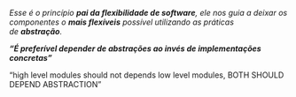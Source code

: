 *Esse é o princípio **pai da flexibilidade de software**, ele nos guia a deixar os componentes o **mais flexíveis** possível utilizando as práticas de **abstração**.*

***“É preferível depender de abstrações ao invés de implementações concretas”***

“high level modules should not depends low level modules, BOTH SHOULD DEPEND ABSTRACTION”